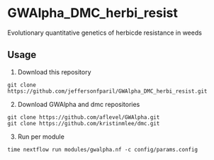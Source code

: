 # GWAlpha_DMC_herbi_resist
Evolutionary quantitative genetics of herbicde resistance in weeds

## Usage

1. Download this repository
```shell
git clone https://github.com/jeffersonfparil/GWAlpha_DMC_herbi_resist.git
```

2. Download GWAlpha and dmc repositories
```shell
git clone https://github.com/aflevel/GWAlpha.git
git clone https://github.com/kristinmlee/dmc.git
```

3. Run per module
```shell
time nextflow run modules/gwalpha.nf -c config/params.config
```